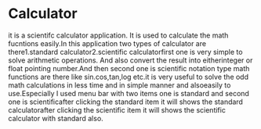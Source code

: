 # Calculator
it is a scientifc calculator application. It is used to calculate the math fucntions easily.In this application two types of calculator are there1.standard calculator2.scientific calculatorfirst one is very simple to solve arithmetic operations. And also convert the result into eitherinteger or float pointing number.And then second one is scientific notation type math functions are there like sin.cos,tan,log etc.it is very useful to solve the odd math calculations in less time and in simple manner and alsoeasily to use.Especially I used menu bar with two items one is standard and second one is scientificafter clicking the standard item it will shows the standard calculatorafter clicking the scientific item it will shows the scientific calculator with standard also.
